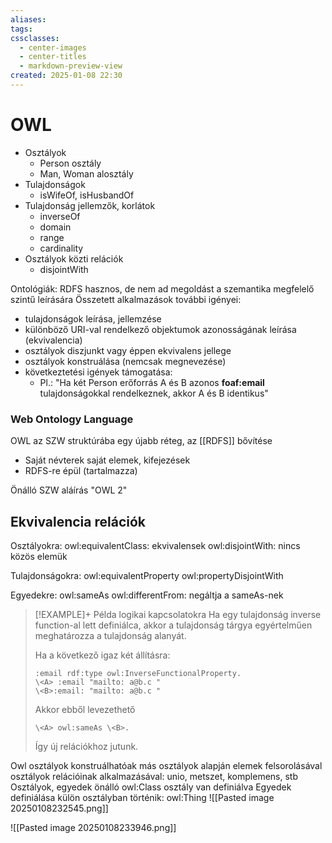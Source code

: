 ```yaml
---
aliases: 
tags: 
cssclasses:
  - center-images
  - center-titles
  - markdown-preview-view
created: 2025-01-08 22:30
---
```

# OWL

- Osztályok
	- Person osztály
	- Man, Woman alosztály
- Tulajdonságok
	- isWifeOf, isHusbandOf
- Tulajdonság jellemzők, korlátok
	- inverseOf
	- domain
	- range
	- cardinality
- Osztályok közti relációk
	- disjointWith

Ontológiák:
RDFS hasznos, de nem ad megoldást a szemantika megfelelő szintű leírására
Összetett alkalmazások további igényei:
- tulajdonságok leírása, jellemzése
- különböző URI-val rendelkező objektumok azonosságának leírása (ekvivalencia)
- osztályok diszjunkt vagy éppen ekvivalens jellege
- osztályok konstruálása (nemcsak megnevezése)
- következtetési igények támogatása:
	- Pl.: "Ha két Person erőforrás A és B azonos **foaf:email** tulajdonságokkal rendelkeznek, akkor A és B identikus"


### Web Ontology Language

OWL az SZW struktúrába egy újabb réteg, az [[RDFS]] bővítése
- Saját névterek saját elemek, kifejezések
- RDFS-re épül (tartalmazza)

Önálló SZW aláírás
	"OWL 2"

## Ekvivalencia relációk

Osztályokra:
	owl:equivalentClass: ekvivalensek
	owl:disjointWith: nincs közös elemük

Tulajdonságokra:
	owl:equivalentProperty
	owl:propertyDisjointWith

Egyedekre:
	owl:sameAs
	owl:differentFrom: negáltja a sameAs-nek


> [!EXAMPLE]+ Példa logikai kapcsolatokra
> Ha egy tulajdonság inverse function-al lett definiálca, akkor a tulajdonság tárgya egyértelműen meghatározza a tulajdonság alanyát.
> 
> Ha a következő igaz két állításra:
>```
>:email rdf:type owl:InverseFunctionalProperty.
>\<A> :email "mailto: a@b.c "
>\<B>:email: "mailto: a@b.c "
>```
>
>Akkor ebből levezethető
> ```
> \<A> owl:sameAs \<B>.
> ```
> 
> Így új relációkhoz jutunk.


Owl osztályok konstruálhatóak más osztályok alapján
	elemek felsorolásával
	osztályok relációinak alkalmazásával: unio, metszet, komplemens, stb
Osztályok, egyedek
	önálló owl:Class osztály van definiálva
	Egyedek definiálása külön osztályban történik: owl:Thing
![[Pasted image 20250108232545.png]]

![[Pasted image 20250108233946.png]]
 